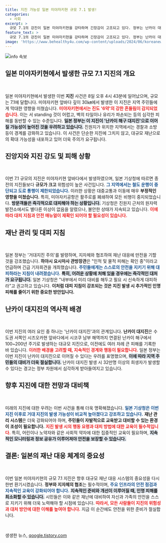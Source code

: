 ```yaml
---
title: 지진 가능성 일본 미야자키현 규모 7.1 발생!
categories:
  - 사회
excerpt: >
  규모 7.1의 강진이 일본 미야자키현을 강타하며 긴장감이 고조되고 있다. 정부는 난카이 대지진 발생 가능성을 경고하고, 거대한 피해를 우려하는 목소리가 커지고 있다. 취재진이 전하는 현장 상황과 대피 요령, 그리고 피해 규모에 대한 정보 속으로 들어가 보자!
feature_text: >
  규모 7.1의 강진이 일본 미야자키현을 강타하며 긴장감이 고조되고 있다. 정부는 난카이 대지진 발생 가능성을 경고하고, 거대한 피해를 우려하는 목소리가 커지고 있다. 취재진이 전하는 현장 상황과 대피 요령, 그리고 피해 규모에 대한 정보 속으로 들어가 보자!
image: 'https://www.behealthy4u.com/wp-content/uploads/2024/06/koreanews.jpg'
---
```


<p><img src="https://www.behealthy4u.com/wp-content/uploads/2024/06/koreanews.jpg" alt="info 속보" /></p>

<h2 data-ke-size="size26">일본 미야자키현에서 발생한 규모 7.1 지진의 개요</h2>

<p data-ke-size="size16">&nbsp;</p>

<p>일본 미야자키현에서 발생한 이번 <b>지진</b> 사건은 8일 오후 4시 43분에 일어났으며, 규모는 7.1에 달합니다. 미야자키현 앞바다 깊이 30㎞에서 발생한 이 지진은 지역 주민들에게 막대한 영향을 미쳤습니다. <b><span style="color: #ee2323;">미야자키현에서는 진도 '6약'의 강한 흔들림이 감지되었습니다.</span></b> 이는 서 standing 것이 어렵고, 벽의 타일이나 유리가 파손되는 등의 심각한 피해를 동반할 수 있는 수준입니다. <b><span style="background-color: #21538527;">일본 정부는 이 지진이 '난카이 해구 대지진'으로 이어질 가능성이 높아진 것을 우려하고 있습니다.</span></b> 진원지가 위치한 지역에서는 경찰과 소방 등이 경계를 강화하고 있습니다. 이 사건은 단순한 지진에 그치지 않고, 대규모 재난으로의 확대 가능성을 내포하고 있어 더욱 주의가 요구됩니다.</p></p>

<h2 data-ke-size="size26">진앙지와 지진 강도 및 피해 상황</h2>

<p data-ke-size="size16">&nbsp;</p>

<p>이번 7.1 규모의 지진은 미야자키현 앞바다에서 발생하였으며, 일본 기상청에 따르면 종전의 지진들보다 <b>규모가 크고</b> 위험성이 높은 사건입니다. <b><span style="color: #1a5490;">그 지역에서는 철도 운행이 중단되고 도로 통행이 제한되었습니다.</span></b> 이러한 상황은 대중교통과 이동에 매우 <b>부정적인 영향을 미쳤습니다.</b> 특히, 미야자키공항은 활주로를 폐쇄하여 모든 비행이 중지되었습니다. <b><span style="background-color: #21538527;">방문객들은 즉각적으로 대피해야 하는 상황입니다.</span></b> 기상청은 진원지 근처의 원자력발전소에서도 별다른 이상이 없음을 알렸으나, 불안한 상태가 지속되고 있습니다. <b><span style="color: #ee2323;">이에 따라 대피 지침과 안전 매뉴얼이 재확인 되어야 할 필요성이 있습니다.</span></b></p></p>

<h2 data-ke-size="size26">재난 관리 및 대피 지침</h2>

<p data-ke-size="size16">&nbsp;</p>

<p>일본 정부는 '거대지진 주의'를 발령하며, 지자체와 협조하여 재난 대응에 만전을 기할 것을 강조했습니다. <b>하야시 요시마사 관방장관</b>은 "인적 및 물적 피해는 확인 중"이라고 언급하며 긴급 기자회견을 개최했습니다. <b><span style="color: #1a5490;">주민들에게는 스스로의 안전을 지키기 위해 대피하라는 지침이 내려졌습니다.</span></b> <b><span style="background-color: #21538527;">특히, 어려운 상황에 처해 있을 경우에는 즉각적인 대처가 요구됩니다.</span></b> 일본 기상청은 "내부에서 미리 대비를 해두고 필요 시 신속하게 대피하라"고 권고하고 있습니다. <b>이처럼 대피 지침이 강조되는 것은 지진 발생 시 추가적인 인명 피해를 줄이기 위한 중요한 방안입니다.</b></p></p>

<h2 data-ke-size="size26">난카이 대지진의 역사적 배경</h2>

<p data-ke-size="size16">&nbsp;</p>

<p>이번 지진의 여러 요인 중 하나는 '난카이 대지진'과의 관계입니다. <b>난카이 대지진</b>은 수도권 서쪽인 시즈오카현 앞바다에서 시코쿠 남부 해역까지 연결된 난카이 해구에서 100~200년 주기로 발생하는 대규모 지진으로, 이전에도 여러 차례 큰 피해를 기록한 바 있습니다. <b><span style="color: #ee2323;">이러한 배경을 고려할 때, 지속적인 경계와 행동이 필요합니다.</span></b> 일본 정부는 이번 지진이 난카이 대지진으로 이어질 수 있다는 우려를 표명했으며, <b><span style="background-color: #21538527;">이에 따라 지역 주민들의 대비가 더욱 절실합니다.</span></b> 난카이 대지진 발생 시 32만명 이상의 희생자가 발생할 수 있다는 경고는 정부 차원에서 심각하게 받아들여지고 있습니다.</p></p>

<h2 data-ke-size="size26">향후 지진에 대한 전망과 대비책</h2>

<p data-ke-size="size16">&nbsp;</p>

<p>미래의 지진에 대한 우려는 이번 사건을 통해 더욱 명확해졌습니다. <b><span style="color: #1a5490;">일본 기상청은 이번 지진 이후로 거대 지진의 발생 가능성이 비교적 높아졌다고 강조하고 있습니다.</span></b> <b>재난 관리 시스템</b>은 더욱 강화되어야 하며, <b>주민들이 자발적으로 교육받고 대비할 수 있는 환경이 조성이 필요합니다.</b> <b><span style="color: #ee2323;">지진 발생 시의 행동 요령과 대피 방법에 대한 교육이 필수적입니다.</span></b> 특히, 어린이나 노약자와 같은 사회적 약자에 대한 집중적인 교육이 필요하며, <b><span style="background-color: #21538527;">지속적인 모니터링과 정보 공유가 이루어져야 안전을 보장할 수 있습니다.</span></b></p></p>

<h2 data-ke-size="size26">결론: 일본의 재난 대응 체계의 중요성</h2>

<p data-ke-size="size16">&nbsp;</p>

<p>이번 일본 미야자키현의 규모 7.1 지진은 향후 대규모 재난 대응 시스템의 중요성을 다시 한번 환기시켰습니다. <b>정부와 지자체의 협조</b>는 필수적이며, <b><span style="color: #1a5490;">주요 인프라의 안전 점검과 지속적인 교육이 강화되어야 합니다.</span></b> <b><span style="background-color: #21538527;">지속적인 준비와 개선이 이루어질 때, 인명 피해를 최소화할 수 있습니다.</span></b> 시민들은 이와 같은 재난에 대비하여 자신과 가족의 안전을 스스로 지키기 위해 더욱 노력해야 할 시점에 있습니다. <b><span style="color: #ee2323;">따라서, 모든 사람들이 지진의 위험성과 대처 방안에 대한 이해를 높여야 합니다.</span></b> 지금 이 순간에도 안전을 위한 준비가 절실합니다.</p></p>

<p data-ke-size="size16">&nbsp;</p>
생생한 뉴스, <a href="https://qoogle.tistory.com" rel="dofollow">qoogle.tistory.com</a>


